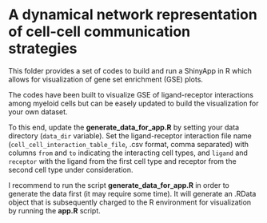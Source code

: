 # A dynamical network representation of cell-cell communication strategies

This folder provides a set of codes to build and run a ShinyApp in R which allows for visualization of gene set enrichment (GSE) plots. 

The codes have been built to visualize GSE of ligand-receptor interactions among myeloid cells but can be easely updated to build the visualization for your own dataset. 

To this end, update the **generate_data_for_app.R** by setting your data directory (```data_dir``` variable). Set the ligand-receptor interaction file name (```cell_cell_interaction_table_file```, .csv format, comma separated)  with columns ```from``` and ```to``` indicating the interacting cell types, and ```ligand``` and ```receptor``` with the ligand from the first cell type and receptor from the second cell type under consideration.   

I recommend to run the script **generate_data_for_app.R** in order to generate the data first (it may require some time). It will generate an .RData object that is subsequently charged to the R environment for visualization by running the **app.R** script. 

